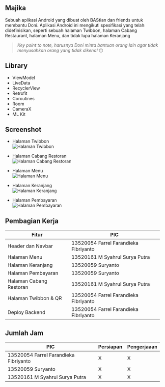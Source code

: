 ## Majika
Sebuah aplikasi Android yang dibuat oleh BAStian dan friends untuk membantu Doni. Aplikasi Android ini mengikuti spesifikasi yang telah didefinisikan, seperti sebuah halaman Twibbon, halaman Cabang Restaurant, halaman Menu, dan tidak lupa halaman Keranjang

> *Key point to note, harusnya Doni minta bantuan orang lain agar tidak menyusahkan orang yang tidak dikenal* 😶

## Library
- ViewModel
- LiveData
- RecyclerView
- Retrofit
- Coroutines
- Room
- CameraX
- ML Kit

## Screenshot
- Halaman Twibbon<br>
![Halaman Twibbon](screenshot/twibbon.png)

- Halaman Cabang Restoran<br>
![Halaman Cabang Restoran](screenshot/cabang_restoran.png)

- Halaman Menu<br>
![Halaman Menu](screenshot/menu.png)

- Halaman Keranjang<br>
![Halaman Keranjang](screenshot/keranjang.png)

- Halaman Pembayaran<br>
![Halaman Pembayaran](screenshot/pembayaran.png)

## Pembagian Kerja

| Fitur                   | PIC                                   |
|-------------------------|---------------------------------------|
| Header dan Navbar       | 13520054 Farrel Farandieka Fibriyanto |
| Halaman Menu            | 13520161 M Syahrul Surya Putra        |
| Halaman Keranjang       | 13520059 Suryanto                     |
| Halaman Pembayaran      | 13520059 Suryanto                     |
| Halaman Cabang Restoran | 13520161 M Syahrul Surya Putra        |
| Halaman Twibbon & QR    | 13520054 Farrel Farandieka Fibriyanto |
| Deploy Backend          | 13520054 Farrel Farandieka Fibriyanto |

## Jumlah Jam

| PIC                                   | Persiapan | Pengerjaaan |
|---------------------------------------|-----------|-------------|
| 13520054 Farrel Farandieka Fibriyanto | X         | X           |
| 13520059 Suryanto                     | X         | X           |
| 13520161 M Syahrul Surya Putra        | X         | X           |

